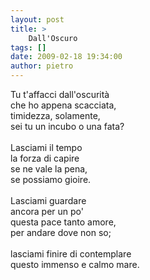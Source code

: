 ```yaml
---
layout: post
title: >
    Dall'Oscuro
tags: []
date: 2009-02-18 19:34:00
author: pietro
---
```

Tu t'affacci dall'oscurità<br/>che ho appena scacciata,<br/>timidezza, solamente,<br/>sei tu un incubo o una fata?<br/><br/>Lasciami il tempo<br/>la forza di capire<br/>se ne vale la pena,<br/>se possiamo gioire.<br/><br/>Lasciami guardare<br/>ancora per un po'<br/>questa pace tanto amore,<br/>per andare dove non so;<br/><br/>lasciami finire di contemplare<br/>questo immenso e calmo mare.
